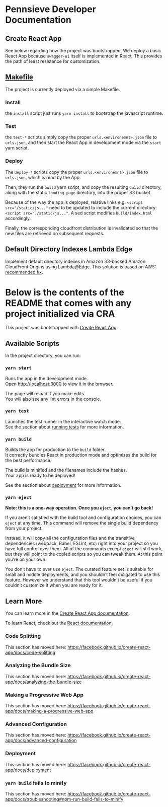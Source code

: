 # Pennsieve Developer Documentation

## Create React App

See below regarding how the project was bootstrapped.  We deploy a basic React App because `swagger-ui` itself is
implemented in React.  This provides the path of least resistance for customization.

## [Makefile](./Makefile)

The project is currently deployed via a simple Makefile.

### Install
the `install` script just runs `yarn install` to bootstrap the javascript runtime.

### Test
the `test-*` scripts simply copy the proper `urls.<environemnt>.json` file to `urls.json`, and then start the React App
in development mode via the `start` yarn script.

### Deploy
The `deploy-*` scripts copy the proper
`urls.<environemnt>.json` file to `urls.json`, which is read by the App.  

Then, they run the `build` yarn script, and
copy the resulting `build` directory, along with the static `landing-page` directory, into the proper S3 bucket.

Because of the way the app is deployed, relative links e.g. `<script src="/static/js..."` need to be updated to include
the current directory: `<script src="./static/js..."`. A sed script modifies `build/index.html` accordingly.

Finally, the corresponding cloudfront distribution is invalidated so that the new files are retrieved on subsequent requests.

## Default Directory Indexes Lambda Edge

Implement default directory indexes in Amazon S3-backed Amazon CloudFront Origins using Lambda@Edge. This solution is based on AWS' [recommended fix](https://aws.amazon.com/blogs/compute/implementing-default-directory-indexes-in-amazon-s3-backed-amazon-cloudfront-origins-using-lambdaedge/).


# Below is the contents of the README that comes with any project initialized via CRA

This project was bootstrapped with [Create React App](https://github.com/facebook/create-react-app).

## Available Scripts

In the project directory, you can run:

### `yarn start`

Runs the app in the development mode.<br />
Open [http://localhost:3000](http://localhost:3000) to view it in the browser.

The page will reload if you make edits.<br />
You will also see any lint errors in the console.

### `yarn test`

Launches the test runner in the interactive watch mode.<br />
See the section about [running tests](https://facebook.github.io/create-react-app/docs/running-tests) for more information.

### `yarn build`

Builds the app for production to the `build` folder.<br />
It correctly bundles React in production mode and optimizes the build for the best performance.

The build is minified and the filenames include the hashes.<br />
Your app is ready to be deployed!

See the section about [deployment](https://facebook.github.io/create-react-app/docs/deployment) for more information.

### `yarn eject`

**Note: this is a one-way operation. Once you `eject`, you can’t go back!**

If you aren’t satisfied with the build tool and configuration choices, you can `eject` at any time. This command will remove the single build dependency from your project.

Instead, it will copy all the configuration files and the transitive dependencies (webpack, Babel, ESLint, etc) right into your project so you have full control over them. All of the commands except `eject` will still work, but they will point to the copied scripts so you can tweak them. At this point you’re on your own.

You don’t have to ever use `eject`. The curated feature set is suitable for small and middle deployments, and you shouldn’t feel obligated to use this feature. However we understand that this tool wouldn’t be useful if you couldn’t customize it when you are ready for it.

## Learn More

You can learn more in the [Create React App documentation](https://facebook.github.io/create-react-app/docs/getting-started).

To learn React, check out the [React documentation](https://reactjs.org/).

### Code Splitting

This section has moved here: https://facebook.github.io/create-react-app/docs/code-splitting

### Analyzing the Bundle Size

This section has moved here: https://facebook.github.io/create-react-app/docs/analyzing-the-bundle-size

### Making a Progressive Web App

This section has moved here: https://facebook.github.io/create-react-app/docs/making-a-progressive-web-app

### Advanced Configuration

This section has moved here: https://facebook.github.io/create-react-app/docs/advanced-configuration

### Deployment

This section has moved here: https://facebook.github.io/create-react-app/docs/deployment

### `yarn build` fails to minify

This section has moved here: https://facebook.github.io/create-react-app/docs/troubleshooting#npm-run-build-fails-to-minify
